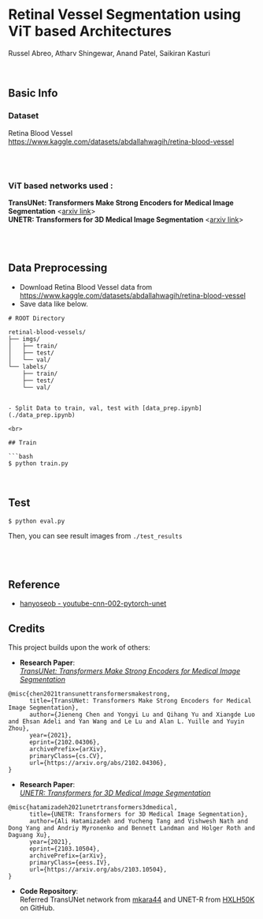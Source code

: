 # Retinal Vessel Segmentation using ViT based Architectures

Russel Abreo, Atharv Shingewar, Anand Patel, Saikiran Kasturi 

<br>

## Basic Info

### Dataset

Retina Blood Vessel <https://www.kaggle.com/datasets/abdallahwagih/retina-blood-vessel>

<br><br>

### ViT based networks used :

**TransUNet: Transformers Make Strong Encoders for Medical Image Segmentation** \<[arxiv link](https://arxiv.org/abs/2102.04306)\>
<br>
**UNETR: Transformers for 3D Medical Image Segmentation** \<[arxiv link](https://arxiv.org/abs/2103.10504)\>


<br><br>

## Data Preprocessing

- Download Retina Blood Vessel data from <https://www.kaggle.com/datasets/abdallahwagih/retina-blood-vessel> 
- Save data like below.  

```
# ROOT Directory

retinal-blood-vessels/
├── imgs/
│   ├── train/
│   ├── test/
│   └── val/
└── labels/
    ├── train/
    ├── test/
    └── val/


- Split Data to train, val, test with [data_prep.ipynb](./data_prep.ipynb)

<br>

## Train

```bash
$ python train.py
```

<br>

## Test

```bash
$ python eval.py
```

Then, you can see result images from `./test_results`  

<br><br>

## Reference

- [hanyoseob - youtube-cnn-002-pytorch-unet](https://github.com/hanyoseob/youtube-cnn-002-pytorch-unet)

## Credits

This project builds upon the work of others:

- **Research Paper**:  
  [*TransUNet: Transformers Make Strong Encoders for Medical Image Segmentation*](https://arxiv.org/abs/2102.04306) 
```
@misc{chen2021transunettransformersmakestrong,
      title={TransUNet: Transformers Make Strong Encoders for Medical Image Segmentation}, 
      author={Jieneng Chen and Yongyi Lu and Qihang Yu and Xiangde Luo and Ehsan Adeli and Yan Wang and Le Lu and Alan L. Yuille and Yuyin Zhou},
      year={2021},
      eprint={2102.04306},
      archivePrefix={arXiv},
      primaryClass={cs.CV},
      url={https://arxiv.org/abs/2102.04306}, 
}
```

- **Research Paper**:  
  [*UNETR: Transformers for 3D Medical Image Segmentation*](https://arxiv.org/abs/2103.10504) 
```
@misc{hatamizadeh2021unetrtransformers3dmedical,
      title={UNETR: Transformers for 3D Medical Image Segmentation}, 
      author={Ali Hatamizadeh and Yucheng Tang and Vishwesh Nath and Dong Yang and Andriy Myronenko and Bennett Landman and Holger Roth and Daguang Xu},
      year={2021},
      eprint={2103.10504},
      archivePrefix={arXiv},
      primaryClass={eess.IV},
      url={https://arxiv.org/abs/2103.10504}, 
}
```

    
- **Code Repository**:  
  Referred TransUNet network from [mkara44](https://github.com/mkara44/transunet_pytorch) and UNET-R from [HXLH50K](https://github.com/HXLH50K/U-Net-Transformer) on GitHub. 
